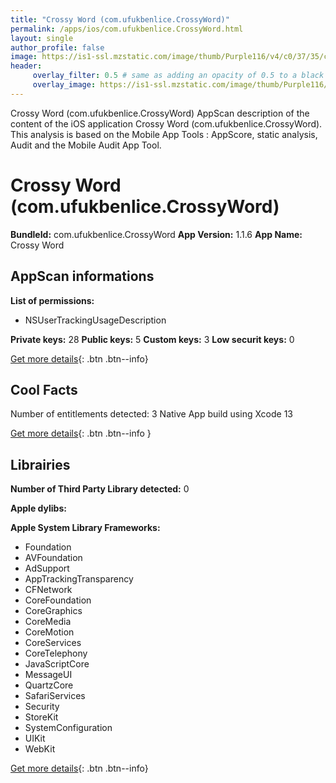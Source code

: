 ```yaml
---
title: "Crossy Word (com.ufukbenlice.CrossyWord)"
permalink: /apps/ios/com.ufukbenlice.CrossyWord.html
layout: single
author_profile: false
image: https://is1-ssl.mzstatic.com/image/thumb/Purple116/v4/c0/37/35/c037350a-594b-13cf-f9c9-f2e881d53463/AppIcon-1x_U007emarketing-0-5-0-85-220.png/512x512bb.jpg
header: 
     overlay_filter: 0.5 # same as adding an opacity of 0.5 to a black background
     overlay_image: https://is1-ssl.mzstatic.com/image/thumb/Purple116/v4/c0/37/35/c037350a-594b-13cf-f9c9-f2e881d53463/AppIcon-1x_U007emarketing-0-5-0-85-220.png/512x512bb.jpg
---
```

Crossy Word (com.ufukbenlice.CrossyWord) AppScan description of the content of the iOS application Crossy Word (com.ufukbenlice.CrossyWord). This analysis is based on the Mobile App Tools : AppScore, static analysis, Audit and the Mobile Audit App Tool.

# Crossy Word (com.ufukbenlice.CrossyWord)

**BundleId:** com.ufukbenlice.CrossyWord
**App Version:** 1.1.6
**App Name:** Crossy Word


## AppScan informations 

**List of permissions:** 
- NSUserTrackingUsageDescription
  
  
**Private keys:** 28
**Public keys:** 5
**Custom keys:** 3
**Low securit keys:** 0
  
[Get more details](/pricing.html){: .btn .btn--info}

## Cool Facts

Number of entitlements detected: 3
Native App
build using Xcode 13
  
[Get more details](/pricing.html){: .btn .btn--info }

## Librairies 
**Number of Third Party Library detected:** 0


**Apple dylibs:**


**Apple System Library Frameworks:**
- Foundation
- AVFoundation
- AdSupport
- AppTrackingTransparency
- CFNetwork
- CoreFoundation
- CoreGraphics
- CoreMedia
- CoreMotion
- CoreServices
- CoreTelephony
- JavaScriptCore
- MessageUI
- QuartzCore
- SafariServices
- Security
- StoreKit
- SystemConfiguration
- UIKit
- WebKit


  
[Get more details](/pricing.html){: .btn .btn--info}

